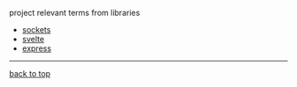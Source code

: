 
project relevant terms from libraries
- [sockets](./sockets.md)
- [svelte](./svelte.md)
- [express](./express.md)


---

[back to top](#toc)
